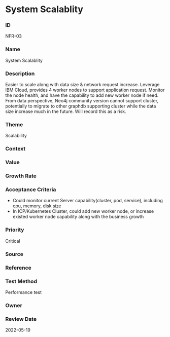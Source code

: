 

# System Scalablity


### ID

NFR-03


### Name

System Scalablity


### Description

Easier to scale along with data size & network request increase.
Leverage IBM Cloud, provides 4 worker nodes to support application request. Monitor the node health, and have the capability to add new worker node if need.
From data perspective, Neo4j community version cannot support cluster, potentially to migrate to other graphdb supporting cluster while the data size increase much in the future. Will record this as a risk.


### Theme


Scalability



### Context




### Value




### Growth Rate




### Acceptance Criteria


- Could monitor current Server capability(cluster, pod, service), including cpu, memory, disk size
- In ICP/Kubernetes Cluster, could add new worker node, or increase existed worker node capability along with the business growth



### Priority


Critical



### Source




### Reference




### Test Method


Performance test



### Owner




### Review Date

2022-05-19
